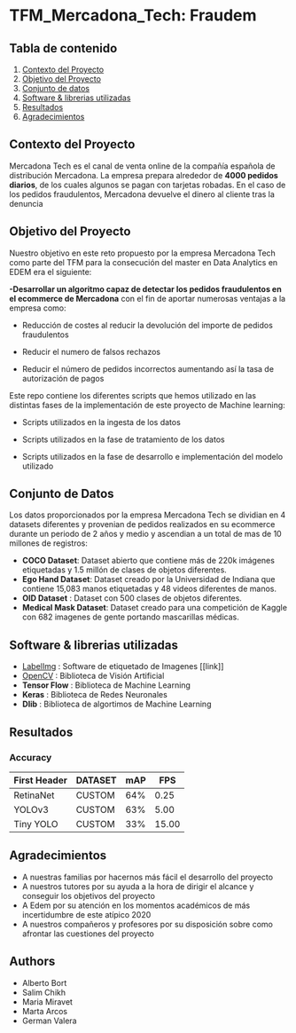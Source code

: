 # TFM_Mercadona_Tech: Fraudem

## Tabla de contenido

1. [Contexto del Proyecto](#contexto)
2. [Objetivo del Proyecto](#objetivo)
3. [Conjunto de datos](#datasets)
4. [Software & librerias utilizadas](#software)
5. [Resultados](#resultados)
6. [Agradecimientos](#agradecimientos)




## Contexto del Proyecto <a name="contexto"></a>

Mercadona Tech es el canal de venta online de la compañía española de distribución Mercadona. La empresa prepara alrededor de **4000 pedidos diarios**, de los cuales algunos se pagan con tarjetas robadas. En el caso de los pedidos fraudulentos, Mercadona devuelve el dinero al cliente tras la denuncia




## Objetivo del Proyecto <a name="objetivo"></a>

Nuestro objetivo en este reto propuesto por la empresa Mercadona Tech como parte del TFM para la consecución del master en Data Analytics en EDEM era el siguiente:

**-Desarrollar un algoritmo capaz de detectar los pedidos fraudulentos en el ecommerce de Mercadona** con el fin de aportar numerosas ventajas a la empresa como:

* Reducción de costes al reducir la devolución del importe de pedidos fraudulentos

* Reducir el numero de falsos rechazos

* Reducir el número de pedidos incorrectos aumentando así la tasa de autorización de pagos
 
 
 
 
Este repo contiene los diferentes scripts que hemos utilizado en las distintas fases de la implementación de este proyecto de Machine learning:

* Scripts utilizados en la ingesta de los datos
 
* Scripts utilizados en la fase de tratamiento de los datos
 
* Scripts utilizados en la fase de desarrollo e implementación del modelo utilizado
 



## Conjunto de Datos <a name="datasets"></a>

Los datos proporcionados por la empresa Mercadona Tech se dividian en 4 datasets diferentes y provenian de pedidos realizados en su ecommerce durante un periodo de 2 años y medio y ascendian a un total de mas de 10 millones de registros:


* **COCO Dataset**: Dataset abierto que contiene más de 220k imágenes etiquetadas y 1.5 millón de clases de objetos diferentes.
* **Ego Hand Dataset**: Dataset creado por la Universidad de Indiana que contiene 15,083 manos etiquetadas y 48 videos diferentes de manos.
* **OID Dataset** : Dataset con 500 clases de objetos diferentes.
* **Medical Mask Dataset**: Dataset creado para una competición de Kaggle con 682 imagenes de gente portando mascarillas médicas.




## Software & librerias utilizadas <a name="software"></a>

* [LabelImg](https://github.com/tzutalin/labelImg) : Software de etiquetado de Imagenes [[link]]
* [OpenCV](https://github.com/opencv/opencv) : Biblioteca de Visión Artificial
* **Tensor Flow** : Biblioteca de Machine Learning
* **Keras** : Biblioteca de Redes Neuronales
* **Dlib** : Biblioteca de algortimos de Machine Learning




## Resultados <a name="resultados"></a>

### Accuracy 

| First Header  |    DATASET    |       mAP     |       FPS     | 
| ------------- | ------------- | ------------- | ------------- |
| RetinaNet     |    CUSTOM     |      64%      |      0.25     |
| YOLOv3        |    CUSTOM     |      63%      |      5.00     |
| Tiny YOLO     |    CUSTOM     |      33%      |      15.00    |




## Agradecimientos <a name="agradecimientos"></a>

* A nuestras familias por hacernos más fácil el desarrollo del proyecto
* A nuestros tutores por su ayuda a la hora de dirigir el alcance y conseguir los objetivos del proyecto
* A Edem por su atención en los momentos académicos de más incertidumbre de  este atípico 2020
* A nuestros compañeros y profesores por su disposición sobre como afrontar las cuestiones del proyecto



## Authors
- Alberto Bort
- Salim Chikh
- Maria Miravet
- Marta Arcos
- German Valera
